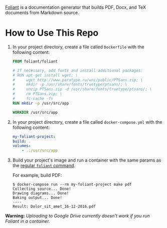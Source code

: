 [Foliant](https://github.com/foliant-docs/foliant/) is a documentation generator that builds PDF, Docx, and TeX documents from Markdown source.


# How to Use This Repo

1.  In your project directory, create a file called `Dockerfile` with the following content:

    ```dockerfile
    FROM foliant/foliant

    # If necessary, add fonts and install additional packages:
    # RUN apt-get install wget; \
    #     wget http://www.paratype.ru/uni/public/PTSans.zip; \
    #     mkdir -p /usr/share/fonts/truetype/ptsans/; \
    #     unzip PTSans.zip -d /usr/share/fonts/truetype/ptsans/; \
    #     rm PTSans.zip; \
    #     fc-cache -fv
    RUN mkdir -p /usr/src/app

    WORKDIR /usr/src/app
    ```

2.  In your project directory, create a file called `docker-compose.yml` with the following content:

    ```yaml
    my-foliant-project:
    build: .
    volumes:
        - .:/usr/src/app
    ```

3.  Build your project's image and run a container with the same params as the [regular ``foliant`` command](https://github.com/foliant-docs/foliant/#usage).

    For example, build PDF:

    ```shell
    $ docker-compose run --rm my-foliant-project make pdf
    Collecting source... Done!
    Drawing diagrams... Done!
    Baking output... Done!
    ----
    Result: Dolor_sit_amet_16-12-2016.pdf
    ```

**Warning:** *Uploading to Google Drive currently doesn't work if you run Foliant in a container.*
